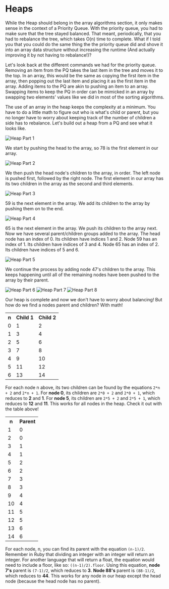 # Heaps

While the Heap should belong in the array algorithms section, it only makes sense in the context of a Priority Queue. With the priority queue, you had to make sure that the tree stayed balanced. That meant, periodically, that you had to rebalance the tree, which takes O(n) time to complete. What if I told you that you could do the same thing the the priority queue did and shove it into an array data structure without increasing the runtime (And actually improving it by not having to rebalance!)?

Let's look back at the different commands we had for the priority queue. Removing an item from the PQ takes the last item in the tree and moves it to the top. In an array, this would be the same as copying the first item in the array, then popping out the last item and placing it as the first item in the array. Adding items to the PQ are akin to pushing an item to an array. Swapping items to keep the PQ in order can be mimicked in an array by swapping two elements' values like we did in most of the sorting algorithms.

The use of an array in the heap keeps the complexity at a minimum. You have to do a little math to figure out who is what's child or parent, but you no longer have to worry about keeping track of the number of children a side has to rebalance. Let's build out a heap from a PQ and see what it looks like.

![Heap Part 1](http://i.imgur.com/uIL9L9V.png)

We start by pushing the head to the array, so 78 is the first element in our array.

![Heap Part 2](http://i.imgur.com/LjLJJas.png)

We then push the head node's children to the array, in order. The left node is pushed first, followed by the right node. The first element in our array has its two children in the array as the second and third elements.

![Heap Part 3](http://i.imgur.com/CHOKngh.png)

59 is the next element in the array. We add its children to the array by pushing them on to the end.

![Heap Part 4](http://i.imgur.com/KUVFnhP.png)

65 is the next element in the array. We push its children to the array next. Now we have several parent/children groups added to the array. The head node has an index of 0. Its children have indices 1 and 2. Node 59 has an index of 1. Its children have indices of 3 and 4. Node 65 has an index of 2. Its children have indices of 5 and 6.

![Heap Part 5](http://i.imgur.com/tbcZYaw.png)

We continue the process by adding node 47's children to the array. This keeps happening until all of the remaining nodes have been pushed to the array by their parent.

![Heap Part 6](http://i.imgur.com/o9AvJLv.png)
![Heap Part 7](http://i.imgur.com/GNKxNmn.png)
![Heap Part 8](http://i.imgur.com/0oLRZSU.png)

Our heap is complete and now we don't have to worry about balancing! But how do we find a nodes parent and children? With math!

<table>
<tr>
    <th>n</th>
    <th>Child 1</th>
    <th>Child 2</th>
</tr>
<tr>
    <td>0</td>
    <td>1</td>
    <td>2</td>
</tr>
<tr>
    <td>1</td>
    <td>3</td>
    <td>4</td>
</tr>
<tr>
    <td>2</td>
    <td>5</td>
    <td>6</td>
</tr>
<tr>
    <td>3</td>
    <td>7</td>
    <td>8</td>
</tr>
<tr>
    <td>4</td>
    <td>9</td>
    <td>10</td>
</tr>
<tr>
    <td>5</td>
    <td>11</td>
    <td>12</td>
</tr>
<tr>
    <td>6</td>
    <td>13</td>
    <td>14</td>
</tr>
</table>

For each node n above, its two children can be found by the equations `2*n + 2` and `2*n + 1`. For **node 0**, its children are `2*0 + 2` and `2*0 + 1`, which reduces to **2** and **1**. For **node 5**, its children are `2*5 + 2` and `2*5 + 1`, which reduces to **12** and **11**. This works for all nodes in the heap. Check it out with the table above!

<table>
<tr>
    <th>n</th>
    <th>Parent</th>
</tr>
<tr>
    <td>1</td>
    <td>0</td>
</tr>
<tr>
    <td>2</td>
    <td>0</td>
</tr>
<tr>
    <td>3</td>
    <td>1</td>
</tr>
<tr>
    <td>4</td>
    <td>1</td>
</tr>
<tr>
    <td>5</td>
    <td>2</td>
</tr>
<tr>
    <td>6</td>
    <td>2</td>
</tr>
<tr>
    <td>7</td>
    <td>3</td>
</tr>
<tr>
    <td>8</td>
    <td>3</td>
</tr>
<tr>
    <td>9</td>
    <td>4</td>
</tr>
<tr>
    <td>10</td>
    <td>4</td>
</tr>
<tr>
    <td>11</td>
    <td>5</td>
</tr>
<tr>
    <td>12</td>
    <td>5</td>
</tr>
<tr>
    <td>13</td>
    <td>6</td>
</tr>
<tr>
    <td>14</td>
    <td>6</td>
</tr>
</table>

For each node, n, you can find its parent with the equation `(n-1)/2`. Remember in Ruby that dividing an integer with an integer will return an integer. For another language that will return a float, the equation would need to include a floor, like so: `((n-1)/2).floor`. Using this equation, **node 7's** parent is `(7-1)/2`, which reduces to **3**. **Node 88's** parent is `(88-1)/2`, which reduces to **44**. This works for any node in our heap except the head node (because the head node has no parent).
